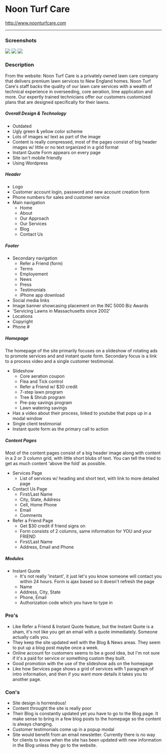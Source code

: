 
# Noon Turf Care
http://www.noonturfcare.com

---

### Screenshots
![](https://raw2.github.com/studiochakra/studiochakra.github.io/master/clients/premierlawncarema/competitive%20screenshots/noon-1.png)
![](https://raw2.github.com/studiochakra/studiochakra.github.io/master/clients/premierlawncarema/competitive%20screenshots/noon-2.png)
![](https://raw2.github.com/studiochakra/studiochakra.github.io/master/clients/premierlawncarema/competitive%20screenshots/noon-3.png)

### Description
From the website: Noon Turf Care is a privately owned lawn care company that delivers premium lawn services to New England homes. Noon Turf Care's staff backs the quality of our lawn care services with a wealth of technical experience in overseeding, core aeration, lime application and more. Our expertly trained technicians offer our customers customized plans that are designed specifically for their lawns.

##### Overall Design & Technology
- Outdated
- Ugly green & yellow color scheme
- Lots of images w/ text as part of the image
- Content is really compressed, most of the pages consist of big header images w/ little or no text organized in a grid format
- Instant Quote Form appears on every page
- Site isn't mobile friendly
- Using Wordpress

##### Header
- Logo
- Customer account login, password and new account creation form
- Phone numbers for sales and customer service
- Main navigation
	- Home
	- About
	- Our Approach
	- Our Services
	- Blog
	- Contact Us

##### Footer 
- Secondary navigation
	- Refer a Friend (form)
	- Terms
	- Employement
	- News
	- Press
	- Testimonials
	- iPhone app download
- Social media links
- Image banner showcasing placement on the INC 5000 Biz Awards
- 'Servicing Lawns in Massachusetts since 2002'
- Locations
- Copyright
- Phone #

##### Homepage
The homepage of the site primarily focuses on a slideshow of rotating ads to promote services and and instant quote form. Secondary focus is a link to a process video and a single customer testimonial.

- Slideshow
	- Core aeration coupon
	- Flea and Tick control
	- Refer a Friend w/ $30 credit
	- 7-step lawn program
	- Tree & Shrub program
	- Pre-pay savings program
	- Lawn watering savings
- Has a video about their process, linked to youtube that pops up in a modal window
- Single client testimonial
- Instant quote form as the primary call to action

##### Content Pages
Most of the content pages consist of a big header image along with content in a 2 or 3 column grid, with little short blubs of text. You can tell the tried to get as much content 'above the fold' as possible.

- Services Page
	- List of services w/ heading and short text, with link to more detailed page
- Contact Us Page
	- First/Last Name
	- City, State, Address
	- Cell, Home Phone
	- Email
	- Comments
- Refer a Friend Page
	- Get $30 credit if friend signs on
	- Form consists of 2 columns, same information for YOU and your FRIEND
	- First/Last Name
	- Address, Email and Phone

##### Modules
- Instant Quote
	- It's not really 'instant', it just let's you know someone will contact you within 24 hours. Form is ajax based so it doesn't refresh the page
	- Name
	- Address, City, State
	- Phone, Email
	- Authorization code which you have to type in

### Pro's
- Like Refer a Friend & Instant Quote feature, but the Instant Quote is a sham, it's not like you get an email with a quote immediately. Someone actually calls you.
- They keep the site updated well with the Blog & News areas. They seem to put up a blog post maybe once a week.
- Online account for customers seems to be a good idea, but I'm not sure if it's a paid for service or something custom they built.
- Good promotion with the use of the slideshow ads on the homepage
- Like how Services page shows a grid of services with 1 paragraph of intro information, and then if you want more details it takes you to another page.

### Con's
-  Site design is horrendous!
- Content throught the site is really poor
- Their Blog is constantly updated yet you have to go to the Blog page. It make sense to bring in a few blog posts to the homepage so the content is always changing.
- Customer testimonials come up in a popup modal
- Site would benefit from an email newsletter. Currently there is no way for clients to know when the site has been updated with new information in the Blog unless they go to the website.